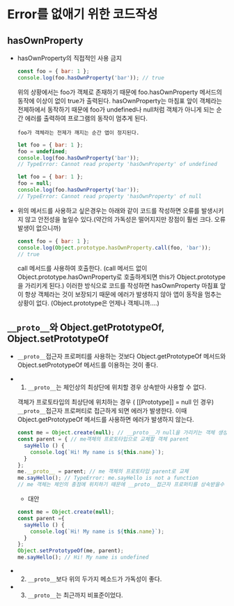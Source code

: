 # Error를 없애기 위한 코드작성



## hasOwnProperty

* hasOwnProperty의 직접적인 사용 금지

  ```javascript
  const foo = { bar: 1 };
  console.log(foo.hasOwnProperty('bar')); // true
  ```

  위의 상황에서는 foo가 객체로 존재하기 때문에 foo.hasOwnProperty 메서드의 동작에 이상이 없이 true가 출력된다. hasOwnProperty는 마침표 앞이 객체라는 전제하에서 동작하기 때문에 foo가 undefined나 null처럼 객체가 아니게 되는 순간 에러를 출력하여 프로그램의 동작이 멈추게 된다.

  `foo가 객체라는 전제가 깨지는 순간 앱이 정지된다.`

  ```javascript
  let foo = { bar: 1 };
  foo = undefined;
  console.log(foo.hasOwnProperty('bar'));
  // TypeError: Cannot read property 'hasOwnProperty' of undefined
  ```

  ```javascript
  let foo = { bar: 1 };
  foo = null;
  console.log(foo.hasOwnProperty('bar'));
  // TypeError: Cannot read property 'hasOwnProperty' of null
  ```

* 위의 메서드를 사용하고 싶은경우는 아래와 같이 코드를 작성하면 오류를 발생시키지 않고 안전성을 높일수 있다.(약간의 가독성은 떨어지지만 장점이 훨씬 크다. 오류 발생이 없으니까)

  ```javascript
  const foo = { bar: 1 };
  console.log(Object.prototype.hasOwnProperty.call(foo, 'bar')); 
  // true
  ```

  call 메서드를 사용하여 호출한다. (call 메서드 없이 Object.prototype.hasOwnProperty로 호출하게되면  this가 Object.prototype을 가리키게 된다.) 이러한 방식으로 코드를 작성하면 hasOwnProperty 마침표 앞이 항상 객체라는 것이 보장되기 때문에 에러가 발생하지 않아 앱이 동작을 멈추는 상황이 없다. (Object.prototype은 언제나 객체니까....)



## `__proto__`와 Object.getPrototypeOf, Object.setPrototypeOf

*  `__proto__`접근자 프로퍼티를 사용하는 것보다 Object.getPrototypeOf 메서드와 Object.setPrototypeOf 메서드를 이용하는 것이 좋다. 

  * 1) `__proto__`는 체인상의 최상단에 위치할 경우 상속받아 사용할 수 없다.

    객체가 프로토타입의 최상단에 위치하는 경우 ( [[Prototype]] = null 인 경우) `__proto__`접근자 프로퍼티로 접근하게 되면 에러가 발생한다. 이때 Object.getPrototypeOf 메서드를 사용하면 에러가 발생하지 않는다.

    ```javascript
    const me = Object.create(null); // __proto__가 null을 가리키는 객체 생성
    const parent = { // me객체의 프로토타입으로 교체할 객체 parent
      sayHello () {
        console.log(`Hi! My name is ${this.name}`);
      }
    };
    me.__proto__ = parent; // me 객체의 프로토타입 parent로 교체
    me.sayHello(); // TypeError: me.sayHello is not a function
    // me 객체는 체인의 종점에 위치하기 때문에 __proto__접근자 프로퍼티를 상속받을수 없다.
    ```

    * 대안

    ```javascript
    const me = Object.create(null);
    const parent ={
      sayHello () {
        console.log(`Hi! My name is ${this.name}`);
      }
    };
    Object.setPrototypeOf(me, parent);
    me.sayHello(); // Hi! My name is undefined
    ```

  * 2) `__proto__`보다 위의 두가지 메소드가 가독성이 좋다.

  * 3) `__proto__`는 최근까지 비표준이었다.